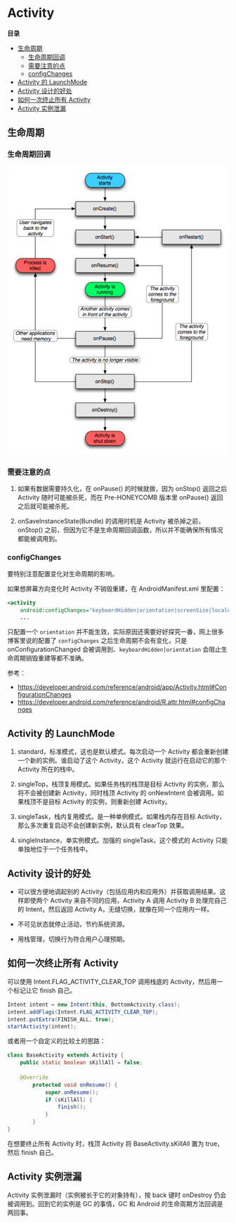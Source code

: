# Activity

**目录**

<!-- vim-markdown-toc GFM -->

* [生命周期](#生命周期)
    * [生命周期回调](#生命周期回调)
    * [需要注意的点](#需要注意的点)
    * [configChanges](#configchanges)
* [Activity 的 LaunchMode](#activity-的-launchmode)
* [Activity 设计的好处](#activity-设计的好处)
* [如何一次终止所有 Activity](#如何一次终止所有-activity)
* [Activity 实例泄漏](#activity-实例泄漏)

<!-- vim-markdown-toc -->

## 生命周期

### 生命周期回调

![Activity Lifecycle](assets/activty-lifecycle.png)

### 需要注意的点

1. 如果有数据需要持久化，在 onPause() 的时候就做，因为 onStop() 返回之后 Activity 随时可能被杀死，而在 Pre-HONEYCOMB 版本里 onPause() 返回之后就可能被杀死。

2. onSaveInstanceState(Bundle) 的调用时机是 Activity 被杀掉之前，onStop() 之前，但因为它不是生命周期回调函数，所以并不能确保所有情况都能被调用到。

### configChanges

要特别注意配置变化对生命周期的影响。

如果想屏幕方向变化时 Activity 不销毁重建，在 AndroidManifest.xml 里配置：

```xml
<activity
    android:configChanges="keyboardHidden|orientation|screenSize|locale"
    ...
```

只配置一个 `orientation` 并不能生效，实际原因还需要好好探究一番，网上很多博客里说的配置了 `configChanges` 之后生命周期不会有变化，只是 onConfigurationChanged 会被调用到、`keyboardHidden|orientation` 会阻止生命周期销毁重建等都不准确。

参考：

* <https://developer.android.com/reference/android/app/Activity.html#ConfigurationChanges>
* <https://developer.android.com/reference/android/R.attr.html#configChanges>

## Activity 的 LaunchMode

1. standard，标准模式，这也是默认模式。每次启动一个 Activity 都会重新创建一个新的实例。谁启动了这个 Activity，这个 Activity 就运行在启动它的那个 Activity 所在的栈中。

2. singleTop，栈顶复用模式。如果任务栈的栈顶是目标 Activity 的实例，那么将不会被创建新 Activity，同时栈顶 Activity 的 onNewIntent 会被调用。如果栈顶不是目标 Activity 的实例，则重新创建 Activity。

3. singleTask，栈内复用模式。是一种单例模式。如果栈内存在目标 Activity，那么多次重复启动不会创建新实例，默认具有 clearTop 效果。

4. singleInstance，单实例模式。加强的 singleTask，这个模式的 Activity 只能单独地位于一个任务栈中。

## Activity 设计的好处

* 可以很方便地调起别的 Activity（包括应用内和应用外）并获取调用结果。这样即使两个 Activity 来自不同的应用，Activity A 调用 Activity B 处理完自己的 Intent，然后返回 Activity A，无缝切换，就像在同一个应用内一样。

* 不可见状态就停止活动，节约系统资源。

* 用栈管理，切换行为符合用户心理预期。

## 如何一次终止所有 Activity

可以使用 Intent.FLAG_ACTIVITY_CLEAR_TOP 调用栈底的 Activity，然后用一个标记让它 finish 自己。

```java
Intent intent = new Intent(this, BottomActivity.class);
intent.addFlags(Intent.FLAG_ACTIVITY_CLEAR_TOP);
intent.putExtra(FINISH_ALL, true);
startActivity(intent);
```

或者用一个自定义的比较土的思路：

```java
class BaseActivity extends Activity {
    public static boolean sKillAll = false;

    @Override
        protected void onResume() {
            super.onResume();
            if (sKillAll) {
                finish();
            }
        }
}
```

在想要终止所有 Activity 时，栈顶 Activity 将 BaseActivity.sKillAll 置为 true，然后 finish 自己。

## Activity 实例泄漏

Activity 实例泄漏时（实例被长于它的对象持有），按 back 键时 onDestroy 仍会被调用到。回到它的实例是 GC 的事情，GC 和 Android 的生命周期方法回调是两回事。
